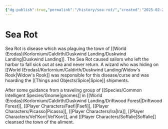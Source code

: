 ```yaml
---
{"dg-publish":true,"permalink":"/history/sea-rot/","created":"2025-02-23T22:37:32.502-07:00"}
---
```


# Sea Rot
Sea Rot is disease which was plaguing the town of [[World (Erodas)/Korlornium/Caldirth/Duskwind Landing/Duskwind Landing\|Duskwind Landing]]. 
The Sea Rot caused sailors who left the harbor to fall sick out at sea and never return. A wizard who was hiding on [[World (Erodas)/Korlornium/Caldirth/Duskwind Landing/Widow's Rook\|Widow's Rook]] was responsible for this disease/curse and was hoarding the [[Things and Objects/Spice\|Spice]] shipments.

After some guidance from a traveling group of [[Species/Common Intelligent Species/Gnome\|gnomes]] in [[World (Erodas)/Korlornium/Caldirth/Duskwind Landing/Driftwood Forest\|Driftwood Forest]], [[Player Characters/Faefi\|Faefi]], [[Player Characters/Picasso\|Picasso]], [[Player Characters/Ira\|Ira]], [[Player Characters/Vel'Korr\|Vel'Korr]], and [[Player Characters/Soffalie\|Soffalie]] cleansed the town of the aliment. 


